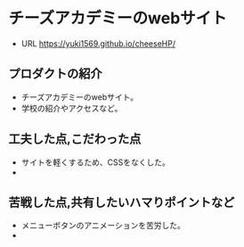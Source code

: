# チーズアカデミーのwebサイト
- URL https://yuki1569.github.io/cheeseHP/

## プロダクトの紹介
- チーズアカデミーのwebサイト。
- 学校の紹介やアクセスなど。

## 工夫した点,こだわった点
- サイトを軽くするため、CSSをなくした。
- 

## 苦戦した点,共有したいハマりポイントなど
- メニューボタンのアニメーションを苦労した。
- 
